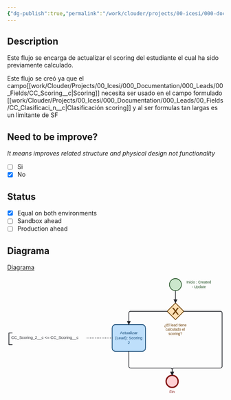 ```yaml
---
{"dg-publish":true,"permalink":"/work/clouder/projects/00-icesi/000-documentation/000-leads/01-flows/lead-scoring/lead-scoring/"}
---
```


## Description

Este flujo se encarga de actualizar el scoring del estudiante el cual ha sido previamente calculado.

Este flujo se creó ya que el campo[[work/Clouder/Projects/00_Icesi/000_Documentation/000_Leads/00_Fields/CC_Scoring__c\|Scoring]] necesita ser usado en el campo formulado [[work/Clouder/Projects/00_Icesi/000_Documentation/000_Leads/00_Fields/CC_Clasificaci_n__c\|Clasificación scoring]] y al ser formulas tan largas es un limitante de SF
## Need to be improve? 
_It means improves related structure and physical design not functionality_

- [ ] Si
- [x] No

## Status

- [x] Equal on both environments
- [ ] Sandbox ahead
- [ ] Production ahead

## Diagrama

[Diagrama](obsidian://open?vault=NotesV0.2&file=work%2FClouder%2FProjects%2F00_Icesi%2F000_Documentation%2F000_Leads%2F01_Flows%2FLead_Scoring%2FLead_Scoring.bpmn)

<?xml version="1.0" encoding="utf-8"?><!-- created with bpmn-js / http://bpmn.io --><!DOCTYPE svg PUBLIC "-//W3C//DTD SVG 1.1//EN" "http://www.w3.org/Graphics/SVG/1.1/DTD/svg11.dtd"><svg xmlns="http://www.w3.org/2000/svg" xmlns:xlink="http://www.w3.org/1999/xlink" width="650" height="357" viewBox="-5 97 650 357" version="1.1"><defs><pattern id="djs-grid-pattern-280052" width="10" height="10" patternUnits="userSpaceOnUse"><circle cx="0.5" cy="0.5" r="0.5" style="fill: rgb(204, 204, 204);"/></pattern></defs><g class="djs-group"><g class="djs-element djs-shape" data-element-id="StartEvent_1" style="display: block;" transform="matrix(1 0 0 1 482 102)"><g class="djs-visual"><circle cx="18" cy="18" r="18" style="stroke-linecap: round; stroke-linejoin: round; stroke: rgb(32, 80, 34); stroke-width: 2px; fill: rgb(200, 230, 201); fill-opacity: 0.95;"/></g><rect class="djs-hit djs-hit-all" x="0" y="0" width="36" height="36" style="fill: none; stroke-opacity: 0; stroke: white; stroke-width: 15px;"/><circle cx="18" cy="18" r="23" class="djs-outline" style="fill: none;"/></g></g><g class="djs-group"><g class="djs-element djs-shape" data-element-id="StartEvent_1_label" style="display: block;" transform="matrix(1 0 0 1 533 107)"><g class="djs-visual"><text lineHeight="1.2" class="djs-label" style="font-family: Arial, sans-serif; font-size: 11px; font-weight: normal; fill: rgb(32, 80, 34);"><tspan x="0" y="9.899999999999999">Inicio : Created </tspan><tspan x="15.890625" y="23.099999999999998">- Update</tspan></text></g><rect class="djs-hit djs-hit-all" x="0" y="0" width="74" height="27" style="fill: none; stroke-opacity: 0; stroke: white; stroke-width: 15px;"/><rect x="-5" y="-5" rx="4" width="84" height="37" class="djs-outline" style="fill: none;"/></g></g><g class="djs-group"><g class="djs-element djs-shape" data-element-id="Gateway_1eylrim" style="display: block;" transform="matrix(1 0 0 1 475 175)"><g class="djs-visual"><polygon points="25,0 50,25 25,50 0,25" style="stroke-linecap: round; stroke-linejoin: round; stroke: rgb(107, 60, 0); stroke-width: 2px; fill: rgb(255, 224, 178); fill-opacity: 0.95;"/><path d="m 16,15 7.42857142857143,9.714285714285715 -7.42857142857143,9.714285714285715 3.428571428571429,0 5.714285714285715,-7.464228571428572 5.714285714285715,7.464228571428572 3.428571428571429,0 -7.42857142857143,-9.714285714285715 7.42857142857143,-9.714285714285715 -3.428571428571429,0 -5.714285714285715,7.464228571428572 -5.714285714285715,-7.464228571428572 -3.428571428571429,0 z" style="fill: rgb(107, 60, 0); stroke-linecap: round; stroke-linejoin: round; stroke: rgb(107, 60, 0); stroke-width: 1px;"/></g><rect class="djs-hit djs-hit-all" x="0" y="0" width="50" height="50" style="fill: none; stroke-opacity: 0; stroke: white; stroke-width: 15px;"/><rect x="2" y="2" rx="4" width="46" height="46" class="djs-outline" style="transform-box: fill-box; transform: rotate(45deg); transform-origin: center center; fill: none;"/></g></g><g class="djs-group"><g class="djs-element djs-shape" data-element-id="Activity_09dtbwi" style="display: block;" transform="matrix(1 0 0 1 310 240)"><g class="djs-visual"><rect x="0" y="0" width="100" height="80" rx="10" ry="10" style="stroke-linecap: round; stroke-linejoin: round; stroke: rgb(13, 67, 114); stroke-width: 2px; fill: rgb(187, 222, 251); fill-opacity: 0.95;"/><text lineHeight="1.2" class="djs-label" style="font-family: Arial, sans-serif; font-size: 12px; font-weight: normal; fill: rgb(13, 67, 114);"><tspan x="23.654296875" y="29.200000000000003">Actualizar </tspan><tspan x="8.8154296875" y="43.6">(Lead): Scoring</tspan><tspan x="46.5" y="58">2</tspan></text></g><rect class="djs-hit djs-hit-all" x="0" y="0" width="100" height="80" style="fill: none; stroke-opacity: 0; stroke: white; stroke-width: 15px;"/><rect x="-5" y="-5" rx="14" width="110" height="90" class="djs-outline" style="fill: none;"/></g></g><g class="djs-group"><g class="djs-element djs-shape" data-element-id="Event_0h9c56k" style="display: block;" transform="matrix(1 0 0 1 472 392)"><g class="djs-visual"><circle cx="18" cy="18" r="18" style="stroke-linecap: round; stroke-linejoin: round; stroke: rgb(131, 19, 17); stroke-width: 4px; fill: rgb(255, 205, 210); fill-opacity: 0.95;"/></g><rect class="djs-hit djs-hit-all" x="0" y="0" width="36" height="36" style="fill: none; stroke-opacity: 0; stroke: white; stroke-width: 15px;"/><circle cx="18" cy="18" r="24" class="djs-outline" style="fill: none;"/></g></g><g class="djs-group"><g class="djs-element djs-shape" data-element-id="TextAnnotation_1hivuix" style="display: block;" transform="matrix(1 0 0 1 0 265)"><g class="djs-visual"><rect x="0" y="0" width="230" height="35" rx="0" ry="0" style="stroke-linecap: round; stroke-linejoin: round; stroke: none; stroke-width: 2px; fill: none;"/><path d="m 0, 0 m 10,0 l -10,0 l 0,35 l 10,0" style="fill: none; stroke-linecap: round; stroke-linejoin: round; stroke: rgb(34, 36, 42); stroke-width: 2px;"/><text lineHeight="1.2" class="djs-label" style="font-family: Arial, sans-serif; font-size: 12px; font-weight: normal; fill: rgb(34, 36, 42);"><tspan x="7" y="17.799999999999997">CC_Scoring_2__c &lt;= CC_Scoring__c</tspan></text></g><rect class="djs-hit djs-hit-all" x="0" y="0" width="230" height="35" style="fill: none; stroke-opacity: 0; stroke: white; stroke-width: 15px;"/><rect x="-5" y="-5" rx="4" width="240" height="45" class="djs-outline" style="fill: none;"/></g></g><g class="djs-group"><g class="djs-element djs-connection" data-element-id="Flow_0eoosco" style="display: block;"><g class="djs-visual"><defs><marker id="marker-3ymqf56qmpnv837h8e8j7sy0c" viewBox="0 0 20 20" refX="11" refY="10" markerWidth="10" markerHeight="10" orient="auto"><path d="M 1 5 L 11 10 L 1 15 Z" style="stroke-linecap: round; stroke-linejoin: round; stroke: rgb(34, 36, 42); stroke-width: 1px; fill: rgb(34, 36, 42);"/></marker></defs><path data-corner-radius="5" style="fill: none; stroke-linecap: round; stroke-linejoin: round; stroke: rgb(34, 36, 42); stroke-width: 2px; marker-end: url('#marker-3ymqf56qmpnv837h8e8j7sy0c');" d="M500,138L500,175"/></g><rect x="495" y="133" rx="4" width="10" height="47" class="djs-outline" style="fill: none;"/><path d="M500,138L500,175" class="djs-hit djs-hit-stroke" style="fill: none; stroke-opacity: 0; stroke: white; stroke-width: 15px;"/></g></g><g class="djs-group"><g class="djs-element djs-connection" data-element-id="Flow_1ofn0vi" style="display: block;"><g class="djs-visual"><defs><marker id="marker-auhsw3d7gagch4pw3agfsnf1z" viewBox="0 0 20 20" refX="11" refY="10" markerWidth="10" markerHeight="10" orient="auto"><path d="M 1 5 L 11 10 L 1 15 Z" style="stroke-linecap: round; stroke-linejoin: round; stroke: rgb(34, 36, 42); stroke-width: 1px; fill: rgb(34, 36, 42);"/></marker></defs><path data-corner-radius="5" style="fill: none; stroke-linecap: round; stroke-linejoin: round; stroke: rgb(34, 36, 42); stroke-width: 2px; marker-end: url('#marker-auhsw3d7gagch4pw3agfsnf1z');" d="M525,200L635,200C637.5,200,640,202.5,640,205L640,365C640,367.5,637.5,370,635,370L495,370C492.5,370,490,372.5,490,375L490,392"/></g><rect x="485" y="195" rx="4" width="160" height="202" class="djs-outline" style="fill: none;"/><path d="M525,200L640,200L640,370L490,370L490,392" class="djs-hit djs-hit-stroke" style="fill: none; stroke-opacity: 0; stroke: white; stroke-width: 15px;"/></g></g><g class="djs-group"><g class="djs-element djs-connection" data-element-id="Flow_12w9vj6" style="display: block;"><g class="djs-visual"><defs><marker id="marker-4sqsqw3pxplwipuc9lvyhyy0x" viewBox="0 0 20 20" refX="11" refY="10" markerWidth="10" markerHeight="10" orient="auto"><path d="M 1 5 L 11 10 L 1 15 Z" style="stroke-linecap: round; stroke-linejoin: round; stroke: rgb(34, 36, 42); stroke-width: 1px; fill: rgb(34, 36, 42);"/></marker></defs><path data-corner-radius="5" style="fill: none; stroke-linecap: round; stroke-linejoin: round; stroke: rgb(34, 36, 42); stroke-width: 2px; marker-end: url('#marker-4sqsqw3pxplwipuc9lvyhyy0x');" d="M475,200L365,200C362.5,200,360,202.5,360,205L360,240"/></g><rect x="355" y="195" rx="4" width="125" height="50" class="djs-outline" style="fill: none;"/><path d="M475,200L360,200L360,240" class="djs-hit djs-hit-stroke" style="fill: none; stroke-opacity: 0; stroke: white; stroke-width: 15px;"/></g></g><g class="djs-group"><g class="djs-element djs-connection" data-element-id="Association_0wdztzs" style="display: block;"><g class="djs-visual"><path data-corner-radius="5" style="fill: none; stroke-linecap: round; stroke-linejoin: round; stroke: rgb(34, 36, 42); stroke-width: 2px; stroke-dasharray: 0, 5;" d="M310,280L230,280"/></g><rect x="225" y="275" rx="4" width="90" height="10" class="djs-outline" style="fill: none;"/><path d="M310,280L230,280" class="djs-hit djs-hit-stroke" style="fill: none; stroke-opacity: 0; stroke: white; stroke-width: 15px;"/></g></g><g class="djs-group"><g class="djs-element djs-connection" data-element-id="Flow_1nzvxbx" style="display: block;"><g class="djs-visual"><defs><marker id="marker-cxjsrbp4fuo10ja269wlx856q" viewBox="0 0 20 20" refX="11" refY="10" markerWidth="10" markerHeight="10" orient="auto"><path d="M 1 5 L 11 10 L 1 15 Z" style="stroke-linecap: round; stroke-linejoin: round; stroke: rgb(34, 36, 42); stroke-width: 1px; fill: rgb(34, 36, 42);"/></marker></defs><path data-corner-radius="5" style="fill: none; stroke-linecap: round; stroke-linejoin: round; stroke: rgb(34, 36, 42); stroke-width: 2px; marker-end: url('#marker-cxjsrbp4fuo10ja269wlx856q');" d="M360,320L360,365C360,367.5,362.5,370,365,370L485,370C487.5,370,490,372.5,490,375L490,392"/></g><rect x="355" y="315" rx="4" width="140" height="82" class="djs-outline" style="fill: none;"/><path d="M360,320L360,370L490,370L490,392" class="djs-hit djs-hit-stroke" style="fill: none; stroke-opacity: 0; stroke: white; stroke-width: 15px;"/></g></g><g class="djs-group"><g class="djs-element djs-shape" data-element-id="Event_0h9c56k_label" style="display: block;" transform="matrix(1 0 0 1 482 435)"><g class="djs-visual"><text lineHeight="1.2" class="djs-label" style="font-family: Arial, sans-serif; font-size: 11px; font-weight: normal; fill: rgb(131, 19, 17);"><tspan x="0" y="9.899999999999999">Fin</tspan></text></g><rect class="djs-hit djs-hit-all" x="0" y="0" width="16" height="14" style="fill: none; stroke-opacity: 0; stroke: white; stroke-width: 15px;"/><rect x="-5" y="-5" rx="4" width="26" height="24" class="djs-outline" style="fill: none;"/></g></g><g class="djs-group"><g class="djs-element djs-shape" data-element-id="Gateway_1eylrim_label" style="display: block;" transform="matrix(1 0 0 1 466 235)"><g class="djs-visual"><text lineHeight="1.2" class="djs-label" style="font-family: Arial, sans-serif; font-size: 11px; font-weight: normal; fill: rgb(107, 60, 0);"><tspan x="0" y="9.899999999999999">¿El lead tiene </tspan><tspan x="4.307861328125" y="23.099999999999998">calculado el </tspan><tspan x="12.84375" y="36.3">scoring?</tspan></text></g><rect class="djs-hit djs-hit-all" x="0" y="0" width="68" height="40" style="fill: none; stroke-opacity: 0; stroke: white; stroke-width: 15px;"/><rect x="-5" y="-5" rx="4" width="78" height="50" class="djs-outline" style="fill: none;"/></g></g></svg>